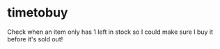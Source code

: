 timetobuy
=========

Check when an item only has 1 left in stock so I could make sure I buy it before it's sold out!